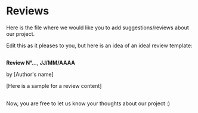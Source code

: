 
# Reviews

Here is the file where we would like you to add suggestions/reviews about our project. 

Edit this as it pleases to you, but here is an idea of an ideal review template:
##

**Review N°...**, **JJ/MM/AAAA**

by [Author's name]



[Here is a sample for a review content]
## 


Now, you are free to let us know your thoughts about our project :)
